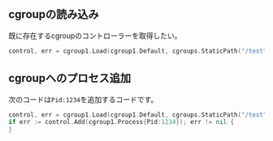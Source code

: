 ﻿





## cgroupの読み込み

既に存在するcgroupのコントローラーを取得したい。

```go
control, err = cgroup1.Load(cgroup1.Default, cgroups.StaticPath("/test"))
```


## cgroupへのプロセス追加

次のコードは`Pid:1234`を追加するコードです。

```go
control, err = cgroup1.Load(cgroup1.Default, cgroups.StaticPath("/test"))
if err := control.Add(cgroup1.Process{Pid:1234}); err != nil {
}
```





